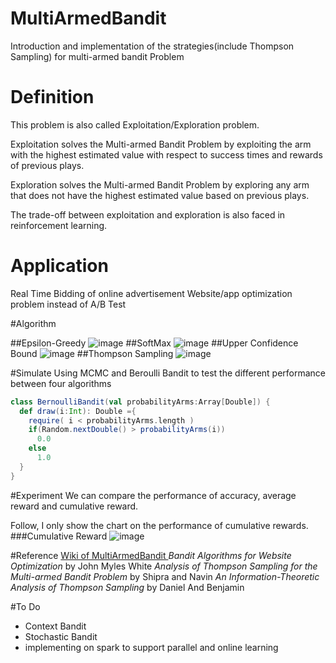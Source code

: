 # MultiArmedBandit
Introduction and implementation of the strategies(include Thompson Sampling) for multi-armed bandit Problem

# Definition
This problem is also called Exploitation/Exploration problem.

Exploitation solves the Multi-armed Bandit Problem by exploiting the arm with the highest estimated value with respect to success times and rewards of previous plays. 

Exploration solves the Multi-armed Bandit Problem by exploring any arm that does not have the highest estimated value based on previous plays.

The trade-off between exploitation and exploration is also faced in reinforcement learning.

# Application
Real Time Bidding of online advertisement
Website/app optimization problem instead of A/B Test

#Algorithm

##Epsilon-Greedy
![image](https://github.com/ReactiveCJ/MultiArmedBandit/blob/master/image/eg.png)
##SoftMax
![image](https://github.com/ReactiveCJ/MultiArmedBandit/blob/master/image/sm.png)
##Upper Confidence Bound 
![image](https://github.com/ReactiveCJ/MultiArmedBandit/blob/master/image/ucb1.png)
##Thompson Sampling
![image](https://github.com/ReactiveCJ/MultiArmedBandit/blob/master/image/tp.png)

#Simulate 
Using MCMC and Beroulli Bandit to test the different performance between four algorithms
```scala
class BernoulliBandit(val probabilityArms:Array[Double]) {
  def draw(i:Int): Double ={
    require( i < probabilityArms.length )
    if(Random.nextDouble() > probabilityArms(i))
      0.0
    else
      1.0
  }
}
```
#Experiment
We can compare the performance of accuracy, average reward and cumulative reward.

Follow, I only show the chart on the performance of cumulative rewards.
###Cumulative Reward
![image](https://github.com/ReactiveCJ/MultiArmedBandit/blob/master/image/AccR.png)

#Reference
[Wiki of MultiArmedBandit ](https://en.wikipedia.org/wiki/Multi-armed_bandit)
*Bandit Algorithms for Website Optimization* by John Myles White
*Analysis of Thompson Sampling for the Multi-armed Bandit Problem* by Shipra and Navin
*An Information-Theoretic Analysis of Thompson Sampling* by Daniel And Benjamin

#To Do
* Context Bandit
* Stochastic Bandit
* implementing on spark to support parallel and online learning
